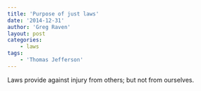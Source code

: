 ```yaml
---
title: 'Purpose of just laws'
date: '2014-12-31'
author: 'Greg Raven'
layout: post
categories:
    - laws
tags:
    - 'Thomas Jefferson'
---
```


Laws provide against injury from others; but not from ourselves.